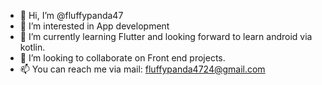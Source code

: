 - 👋 Hi, I’m @fluffypanda47 
- 👀 I’m interested in App development
- 🌱 I’m currently learning Flutter and looking forward to learn android via kotlin.
- 💞️ I’m looking to collaborate on Front end projects.
- 📫 You can reach me via mail: fluffypanda4724@gmail.com

<!---
fluffypanda47/fluffypanda47 is a ✨ special ✨ repository because its `README.md` (this file) appears on your GitHub profile.
You can click the Preview link to take a look at your changes.
--->
